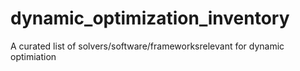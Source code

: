 # dynamic_optimization_inventory
A curated list of solvers/software/frameworksrelevant for dynamic optimiation
